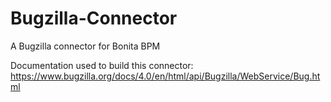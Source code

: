 # Bugzilla-Connector
A Bugzilla connector for Bonita BPM

Documentation used to build this connector:
https://www.bugzilla.org/docs/4.0/en/html/api/Bugzilla/WebService/Bug.html
